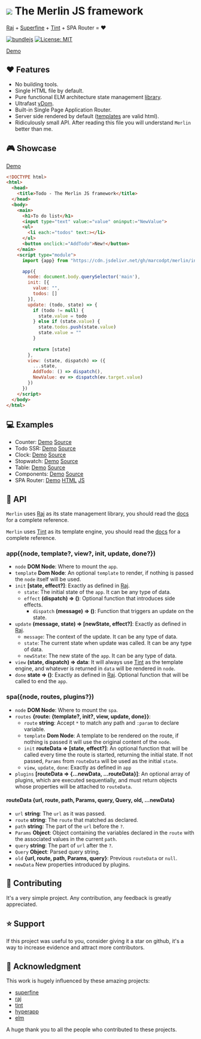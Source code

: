 # ![](favicon.ico) The Merlin JS framework
  [Raj](https://github.com/andrejewski/raj) +
  [Superfine](https://github.com/jorgebucaran/superfine) +
  [Tint](https://github.com/marcodpt/tint) +
  SPA Router =  ❤️

  [![bundlejs](https://deno.bundlejs.com/badge?q=https%3A%2F%2Fraw.githubusercontent.com%2Fmarcodpt%2Fmerlin%2Fmain%2Findex.js&treeshake=%5B%7Bapp%2Cspa%7D%5D)](https://bundlejs.com/?q=https%3A%2F%2Fraw.githubusercontent.com%2Fmarcodpt%2Fmerlin%2Fmain%2Findex.js&treeshake=%5B%7Bapp%2Cspa%7D%5D)
  [![License: MIT](https://img.shields.io/badge/License-MIT-yellow.svg)](https://opensource.org/licenses/MIT)

[Demo](https://marcodpt.github.io/merlin/)

## ❤️ Features
 - No building tools.
 - Single HTML file by default.
 - Pure functional ELM architecture state management
[library](https://jew.ski/raj/).
 - Ultrafast [vDom](https://github.com/jorgebucaran/superfine).
 - Built-in Single Page Application Router.
 - Server side rendered by default
([templates](https://marcodpt.github.io/tint/syntax/intro.html) are valid html).
 - Ridiculously small API. After reading this file you will understand `Merlin`
better than me.

## 🎮 Showcase
[Demo](https://marcodpt.github.io/merlin/examples/todo.html)

```html
<!DOCTYPE html>
<html>
  <head>
    <title>Todo - The Merlin JS framework</title>
  </head>
  <body>
    <main>
      <h1>To do list</h1>
      <input type="text" value:="value" oninput:="NewValue">
      <ul>
        <li each:="todos" text:></li>
      </ul>
      <button onclick:="AddTodo">New!</button>
    </main>
    <script type="module">
      import {app} from "https://cdn.jsdelivr.net/gh/marcodpt/merlin/index.min.js"

      app({
        node: document.body.querySelector('main'),
        init: [{
          value: "",
          todos: []
        }],
        update: (todo, state) => {
          if (todo != null) {
            state.value = todo
          } else if (state.value) {
            state.todos.push(state.value)
            state.value = ""
          }
        
          return [state]
        },
        view: (state, dispatch) => ({
          ...state,
          AddTodo: () => dispatch(),
          NewValue: ev => dispatch(ev.target.value)
        })
      })
    </script>
  </body>
</html>
```

## 💻 Examples
 - Counter:
[Demo](https://marcodpt.github.io/merlin/examples/counter.html)
[Source](https://github.com/marcodpt/merlin/blob/main/examples/counter.html)
 - Todo SSR:
[Demo](https://marcodpt.github.io/merlin/examples/todo_ssr.html)
[Source](https://github.com/marcodpt/merlin/blob/main/examples/todo_ssr.html)
 - Clock:
[Demo](https://marcodpt.github.io/merlin/examples/clock.html)
[Source](https://github.com/marcodpt/merlin/blob/main/examples/clock.html)
 - Stopwatch:
[Demo](https://marcodpt.github.io/merlin/examples/stopwatch.html)
[Source](https://github.com/marcodpt/merlin/blob/main/examples/stopwatch.html)
 - Table:
[Demo](https://marcodpt.github.io/merlin/examples/table.html)
[Source](https://github.com/marcodpt/merlin/blob/main/examples/table.html)
 - Components:
[Demo](https://marcodpt.github.io/merlin/examples/components.html)
[Source](https://github.com/marcodpt/merlin/blob/main/examples/components.html)
 - SPA Router:
[Demo](https://marcodpt.github.io/merlin/examples/spa.html)
[HTML](https://github.com/marcodpt/merlin/blob/main/examples/spa.html)
[JS](https://github.com/marcodpt/merlin/blob/main/examples/spa.js)

## 📖 API

`Merlin` uses [Raj](https://github.com/andrejewski/raj) as its state management
library, you should read the
[docs](https://github.com/andrejewski/raj-by-example) for a complete reference.

`Merlin` uses [Tint](https://github.com/marcodpt/tint) as its template engine,
you should read the [docs](https://marcodpt.github.io/tint/syntax/intro.html)
for a complete reference.

### app({node, template?, view?, init, update, done?})
 - `node` **DOM Node**:
Where to mount the `app`.
 - `template` **Dom Node**:
An optional `template` to render, if nothing is passed the `node` itself will
be used.
 - `init` **[state, effect?]**:
Exactly as defined in [Raj](https://github.com/andrejewski/raj).
   - `state`:
The initial state of the `app`. It can be any type of data.
   - `effect` **(dispatch) => ()**:
Optional function that introduces side effects.
     - `dispatch` **(message) => ()**:
Function that triggers an update on the state. 
 - `update` **(message, state) => [newState, effect?]**:
Exactly as defined in [Raj](https://github.com/andrejewski/raj).
   - `message`:
The context of the update. It can be any type of data.
   - `state`:
The current state when update was called. It can be any type of data.
   - `newState`:
The new state of the `app`. It can be any type of data.
 - `view` **(state, dispatch) => data**:
It will always use [Tint](https://github.com/marcodpt/tint) as the template
engine, and whatever is returned in `data` will be rendered in `node`.
 - `done` **state => ()**:
Exactly as defined in [Raj](https://github.com/andrejewski/raj).
Optional function that will be called to end the `app`.

### spa({node, routes, plugins?})
 - `node` **DOM Node**:
Where to mount the `spa`.
 - `routes` **{route: {template?, init?, view, update, done}}**:
   - `route` **string**: Accept `*` to match any path and `:param` to declare
variable.
   - `template` **Dom Node**: 
A template to be rendered on the route, if nothing is passed it will use the
original content of the `node`.
   - `init` **routeData => [state, effect?]**: 
An optional function that will be called every time the route is started,
returning the initial state. If not passed, `Params` from `routeData` will be
used as the initial `state`.
   - `view`, `update`, `done`: Exactly as defined in `app`
 - `plugins` **[routeData => {...newData, ...routeData}]**:
An optional array of plugins, which are executed sequentially, and must return
objects whose properties will be attached to `routeData`.

#### routeData {url, route, path, Params, query, Query, old, ...newData}
 - `url` **string**: 
The `url` as it was passed.
 - `route` **string**:
The `route` that matched as declared.
 - `path` **string**:
The part of the `url` before the `?`.
 - `Params` **Object**: 
Object containing the variables declared in the `route` with the associated
values in the current `path`.
 - `query` **string**:
The part of `url` after the `?`.
 - `Query` **Object**:
Parsed query string.
 - `old` **{url, route, path, Params, query}**:
Previous `routeData` or `null`.
 - `newData`
New properties introduced by plugins.

## 🤝 Contributing
It's a very simple project.
Any contribution, any feedback is greatly appreciated.

## ⭐ Support
If this project was useful to you, consider giving it a star on github, it's a
way to increase evidence and attract more contributors.

## 🙏 Acknowledgment
This work is hugely influenced by these amazing projects:
 - [superfine](https://github.com/jorgebucaran/superfine)
 - [raj](https://github.com/andrejewski/raj)
 - [tint](https://github.com/marcodpt/tint)
 - [hyperapp](https://github.com/jorgebucaran/hyperapp)
 - [elm](https://github.com/elm)

A huge thank you to all the people who contributed to these projects.
